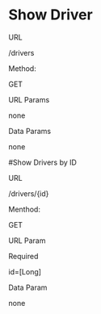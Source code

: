 # Show Driver

URL

/drivers

Method:

GET 

URL Params

none

Data Params

none


#Show Drivers by ID

URL

/drivers/{id}

Menthod:

GET

URL Param

Required

id=[Long]

Data Param

none
